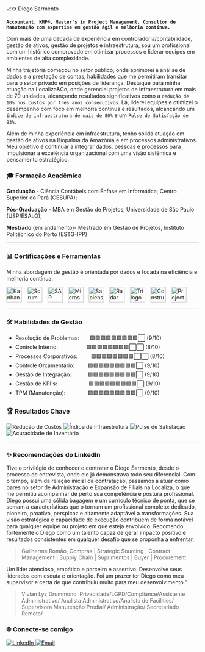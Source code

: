 📈⚙️ Diego Sarmento

**`Accountant, KMP®, Master's in Project Management. Consultor de Manutenção com expertise em gestão ágil e melhoria contínua.`**

Com mais de uma década de experiência em controladoria/contabilidade, gestão de ativos, gestão de projetos e infraestrutura, sou um profissional com um histórico comprovado em otimizar processos e liderar equipes em ambientes de alta complexidade.

Minha trajetória começou no setor público, onde aprimorei a análise de dados e a prestação de contas, habilidades que me permitiram transitar para o setor privado em posições de liderança. Destaque para minha atuação na Localiza&Co, onde gerenciei projetos de infraestrutura em mais de 70 unidades, alcançando resultados significativos como a `redução de 10% nos custos por três anos consecutivos`. Lá, liderei equipes e otimizei o desempenho com foco em melhoria contínua e resultados, alcançando um `índice de infraestrutura de mais de 80%` e um `Pulse de Satisfação de 93%`.

Além de minha experiência em infraestrutura, tenho sólida atuação em gestão de ativos na Biopalma da Amazônia e em processos administrativos. Meu objetivo é continuar a integrar dados, pessoas e processos para impulsionar a excelência organizacional com uma visão sistêmica e pensamento estratégico. 

### 🎓 Formação Acadêmica

**Graduação** - Ciência Contábeis com Ênfase em Informática, Centro Superior do Pará (CESUPA);

**Pós-Graduação** - MBA em Gestão de Projetos, Universidade de São Paulo (USP/ESALQ);

**Mestrado** (em andamento)- Mestrado em Gestão de Projetos, Instituto Politécnico do Porto (ESTG-IPP)
</p>

---

### 📊 Certificações e Ferramentas

Minha abordagem de gestão é orientada por dados e focada na eficiência e melhoria contínua.

<p align="left">
  <img 
    alt="Kanban"
    title="Kanban Management Professional (KMP)"
    width="40px"
    style="padding-right: 10px;"
    src="https://agilizing.com/wp-content/uploads/2023/02/Certified-kanban-training.png"
  />
  <img 
    alt="Scrum"
    title="Scrum Fundamentals Certified (SFC)"
    width="40px"
    style="padding-right: 10px;"
    src="https://cdn-icons-png.flaticon.com/512/5108/5108574.png"
  />
  <img 
    alt="SAP"
    title="SAP"
    width="40px"
    style="padding-right: 10px;"
    src="https://cdn-icons-png.flaticon.com/512/882/882701.png"
  />
  <img 
    alt="Microsoft Office"
    title="Ferramentas Office"
    width="40px"
    style="padding-right: 10px;"
    src="https://images.icon-icons.com/1156/PNG/512/1486565573-microsoft-office_81557.png"
  />
  <img 
    alt="Sapiens"
    title="Sapiens"
    width="40px"
    style="padding-right: 10px;"
    src="https://avatars.githubusercontent.com/u/15125392?s=200&v=4"
  />
  <img 
    alt="Radar"
    title="Radar"
    width="40px"
    style="padding-right: 10px;"
    src="https://wk.com.br/wp-content/uploads/2025/01/logo-wk-radar-3.png"
  />
  <img 
    alt="Trílogo"
    title="Trílogo"
    width="40px"
    style="padding-right: 10px;"
    src="https://play-lh.googleusercontent.com/Kj3FyUpoKXLk0HmfqWpwpKaj8_lrfJB0oZr3ded2HFs23YtHbYF-KJEWphgMqxSB4OH2"
  />
  <img 
    alt="Construct"
    title="Construct"
    width="40px"
    style="padding-right: 10px;"
    src="https://media.licdn.com/dms/image/v2/C4E0BAQGrNHAKxOKOdA/company-logo_200_200/company-logo_200_200/0/1631318552832?e=2147483647&v=beta&t=BsUeU5R5YgNrEvoorXKQddjIxSOqR3mCdF1rVXVaDUE"
  />
  <img 
    alt="Project"
    title="Project"
    width="40px"
    style="padding-right: 10px;"
    src="https://upload.wikimedia.org/wikipedia/commons/thumb/9/98/Microsoft_Project_%282019%E2%80%93present%29.svg/800px-Microsoft_Project_%282019%E2%80%93present%29.svg.png"
  />
</p>

---

### 🛠️ Habilidades de Gestão

* Resolução de Problemas: &nbsp; &nbsp; &nbsp; 🟩🟩🟩🟩🟩🟩🟩🟩🟩⬜ (9/10)
* Controle Interno:  &nbsp; &nbsp; &nbsp; &nbsp; &nbsp; &nbsp; &nbsp; &nbsp; &nbsp; 🟩🟩🟩🟩🟩🟩🟩🟩⬜⬜ (8/10)
* Processos Corporativos: &nbsp; &nbsp; &nbsp; &nbsp; 🟩🟩🟩🟩🟩🟩🟩🟩⬜⬜ (8/10)
* Controle Orçamentário: &nbsp; &nbsp; &nbsp; &nbsp; 🟩🟩🟩🟩🟩🟩🟩🟩🟩⬜ (9/10)
* Gestão de Integração: &nbsp; &nbsp; &nbsp; &nbsp; &nbsp; 🟩🟩🟩🟩🟩🟩🟩🟩🟩⬜ (9/10)
* Gestão de KPI's: &nbsp; &nbsp; &nbsp; &nbsp; &nbsp; &nbsp; &nbsp; &nbsp; &nbsp; &nbsp; 🟩🟩🟩🟩🟩🟩🟩🟩🟩⬜ (9/10)
* TPM (Manutenção): &nbsp; &nbsp; &nbsp; &nbsp; &nbsp; &nbsp; &nbsp; 🟩🟩🟩🟩🟩🟩🟩🟩🟩⬜ (9/10)

### 🏆 Resultados Chave

<p align="left">
  <img src="https://img.shields.io/badge/Redução%20de%20Custos-10%25%20-4169E1?style=for-the-badge&logo=moneygram&logoColor=white" alt="Redução de Custos">
  <img src="https://img.shields.io/badge/Índice%20de%20Infraestrutura-80%25%2B-2E8B57?style=for-the-badge&logo=servicenow&logoColor=white" alt="Índice de Infraestrutura">
  <img src="https://img.shields.io/badge/Pulse%20de%20Satisfação-93%25-FFC0CB?style=for-the-badge&logo=googleforms&logoColor=white" alt="Pulse de Satisfação">
  <img src="https://img.shields.io/badge/Acuracidade%20de%20Inventário-95%25%2B-B0C4DE?style=for-the-badge&logo=google&logoColor=white" alt="Acuracidade de Inventário">
</p>

---

### ✨ Recomendações do LinkedIn

Tive o privilégio de conhecer e contratar o Diego Sarmento, desde o processo de entrevista, onde ele já demonstrava todo seu diferencial. Com o tempo, além da relação inicial da contratação, passamos a atuar como pares no setor de Administração e Expansão de Filiais na Localiza, o que me permitiu acompanhar de perto sua competência e postura profissional.
Diego possui uma sólida bagagem e um currículo técnico de ponta, que se somam a características que o tornam um profissional completo: dedicado, pioneiro, proativo, perspicaz e altamente adaptável a transformações. Sua visão estratégica e capacidade de execução contribuem de forma notável para qualquer equipe ou projeto em que esteja envolvido.
Recomendo fortemente o Diego como um talento capaz de gerar impacto positivo e resultados consistentes em qualquer desafio que se proponha a enfrentar.
>
> Guilherme Romão, Compras | Strategic Sourcing | Contract Management | Supply Chain | Suprimentos | Buyer | Procurement

Um líder atencioso, empático e parceiro e assertivo. Desenvolve seus liderados com escuta e orientação. Foi um prazer ter Diego como meu supervisor e certa de que contribuiu muito para meu desenvolvimento."

> Vivian Lyz Drummond, Privacidade/LGPD/Compliance/Assistente Administrativo/ Analista Administrativo/Analista de Facilities/ Supervisora Manutenção Predial/ Administração/ Secretariado Remoto/

### 🌐 Conecte-se comigo

<p align="left">
  <a href="https://www.linkedin.com/in/diego-sarmento-9ba367110/">
    <img 
        alt="LinkedIn"
        title="Meu perfil no LinkedIn"
        src="https://img.shields.io/badge/linkedin-%230077B5.svg?style=for-the-badge&logo=linkedin&logoColor=white"
    />
  </a>
  <a href="mailto:diegocsarmento@gmail.com">
    <img 
        alt="Email"
        title="Meu Email"
        src="https://img.shields.io/badge/Gmail-D14836?style=for-the-badge&logo=gmail&logoColor=white"
    />
  </a>
</p>
